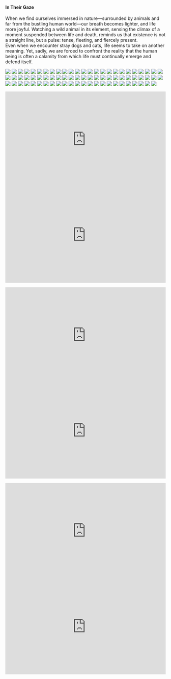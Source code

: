<h4>In Their Gaze</h4>

When we find ourselves immersed in nature—surrounded by animals and far from the bustling human world—our breath becomes lighter, and life more joyful. Watching a wild animal in its element, sensing the climax of a moment suspended between life and death, reminds us that existence is not a straight line, but a pulse: tense, fleeting, and fiercely present.  
Even when we encounter stray dogs and cats, life seems to take on another meaning. Yet, sadly, we are forced to confront the reality that the human being is often a calamity from which life must continually emerge and defend itself.

![](1.jpg)
![](2.jpg)
![](3.jpeg)
![](4.jpg)
![](5.jpg)
![](6.jpg)
![](7.jpg)
![](8.JPG)
![](9.jpg)
![](10.jpg)
![](11.jpg)
![](12.jpg)
![](13.JPG)
![](14.JPG)
![](15.jpg)
![](16.jpg)
![](17.jpg)
![](18.jpg)
![](19.jpg)
![](20.jpg)
![](21.jpg)
![](22.jpg)
![](23.JPG)
![](24.JPG)
![](25.jpeg)
![](26.jpg)
![](27.jpg)
![](28.jpg)
![](29.jpg)
![](30.jpg)
![](31.jpg)
![](32.jpg)
![](33.jpg)
![](34.jpg)
![](35.jpg)
![](36.jpeg)
![](37.jpg)
![](38.JPG)
![](39.jpg)
![](40.JPG)
![](41.jpg)
![](42.jpg)
![](43.jpg)
![](44.jpg)
![](45.jpg)
![](46.jpg)
![](47.JPG)
![](48.jpg)
![](49.jpg)
![](50.jpg)
![](51.jpg)
![](52.JPG)
![](53.JPG)
![](54.jpeg)
![](55.jpg)
![](56.jpg)
![](57.jpeg)
![](58.jpeg)
![](59.jpg)
![](60.jpeg)
![](61.JPG)
![](62.jpg)
![](63.JPG)
![](64.JPG)
![](65.jpeg)
![](66.jpeg)
![](67.jpg)
![](68.jpg)
![](69.jpeg)
![](70.jpeg)
![](71.jpeg)
![](72.jpeg)
![](73.jpeg)
![](74.jpeg)
<p></p>


<p></p>
<center>
<div style="display: flex; justify-content: center; position:relative;width: 100%;height: 300px;"><iframe
    src="https://iframe.mediadelivery.net/embed/464704/4e7130d4-0fdc-45cd-a33f-e1fb8af55fa1?autoplay=false&loop=false&muted=false&preload=true&responsive=true"
    loading="lazy" style="border:0;height:100%;width: 520px;"
    allow="accelerometer;gyroscope;autoplay;encrypted-media;picture-in-picture;" allowfullscreen="true"></iframe>
</div>
<div style="display: flex; justify-content: center; position:relative;width: 100%;height: 300px;"><iframe
    src="https://iframe.mediadelivery.net/embed/464704/c88537c2-d387-4998-a1ab-b7588ba4a121?autoplay=false&loop=false&muted=false&preload=true&responsive=true"
    loading="lazy" style="border:0;height:100%;width: 520px;"
    allow="accelerometer;gyroscope;autoplay;encrypted-media;picture-in-picture;" allowfullscreen="true"></iframe>
</div>
</center>  
<p></p>	

<p></p>
<center>
<div style="display: flex; justify-content: center; position:relative;width: 100%;height: 300px;"><iframe
    src="https://iframe.mediadelivery.net/embed/464704/aa90691d-9bf7-4e29-8651-3512270228f7?autoplay=false&loop=false&muted=false&preload=true&responsive=true"
    loading="lazy" style="border:0;height:100%;width: 520px;"
    allow="accelerometer;gyroscope;autoplay;encrypted-media;picture-in-picture;" allowfullscreen="true"></iframe>
</div>
<div style="display: flex; justify-content: center; position:relative;width: 100%;height: 300px;"><iframe
    src="https://iframe.mediadelivery.net/embed/464704/6ecd2056-2b6b-4339-ab20-9ecc46092b50?autoplay=false&loop=false&muted=false&preload=true&responsive=true"
    loading="lazy" style="border:0;height:100%;width: 520px;"
    allow="accelerometer;gyroscope;autoplay;encrypted-media;picture-in-picture;" allowfullscreen="true"></iframe>
</div>
</center>  
<p></p>	

<p></p>
<center>
<div style="display: flex; justify-content: center; position:relative;width: 100%;height: 300px;"><iframe
    src="https://iframe.mediadelivery.net/embed/464704/196bb6d5-0e5a-4fbd-a343-a4baa673abe7?autoplay=false&loop=false&muted=false&preload=true&responsive=true"
    loading="lazy" style="border:0;height:100%;width: 520px;"
    allow="accelerometer;gyroscope;autoplay;encrypted-media;picture-in-picture;" allowfullscreen="true"></iframe>
</div>
<div style="display: flex; justify-content: center; position:relative;width: 100%;height: 300px;"><iframe
    src="https://iframe.mediadelivery.net/embed/464704/1e028d00-875b-4653-85e8-d0659ebe00e3?autoplay=false&loop=false&muted=false&preload=true&responsive=true"
    loading="lazy" style="border:0;height:100%;width: 520px;"
    allow="accelerometer;gyroscope;autoplay;encrypted-media;picture-in-picture;" allowfullscreen="true"></iframe>
</div>
</center>  
<p></p>	
